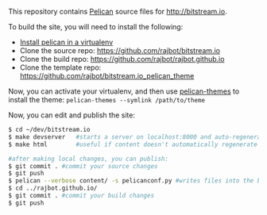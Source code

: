 This repository contains [Pelican](http://pelican.readthedocs.org/en/3.2/) source files for http://bitstream.io.

To build the site, you will need to install the following:

* [Install pelican in a virtualenv](http://pelican.readthedocs.org/en/3.2/getting_started.html#installing-pelican)
* Clone the source repo: https://github.com/rajbot/bitstream.io
* Clone the build repo: https://github.com/rajbot/rajbot.github.io
* Clone the template repo: https://github.com/rajbot/bitstream.io_pelican_theme

Now, you can activate your virtualenv, and then use [pelican-themes](http://pelican.readthedocs.org/en/3.2/pelican-themes.html) to install the theme: `pelican-themes --symlink /path/to/theme`

Now, you can edit and publish the site:

```bash
$ cd ~/dev/bitstream.io
$ make devserver   #starts a server on localhost:8000 and auto-regenerates content
$ make html        #useful if content doesn't automatically regenerate

#after making local changes, you can publish:
$ git commit . #commit your source changes
$ git push
$ pelican --verbose content/ -s pelicanconf.py #writes files into the build repo
$ cd ../rajbot.github.io/
$ git commit . #commit your build changes
$ git push


